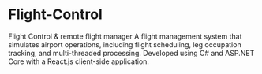 # Flight-Control
Flight Control &amp; remote flight manager  A flight management system that simulates airport operations, including flight scheduling, leg occupation tracking, and multi-threaded processing. Developed using C# and ASP.NET Core with a React.js client-side application.
